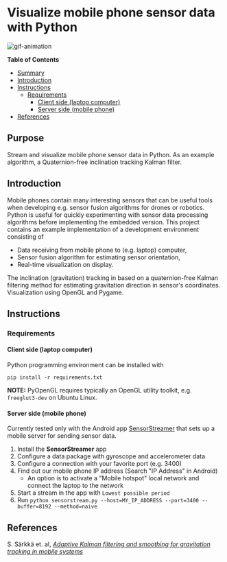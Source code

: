 # Visualize mobile phone sensor data with Python

![gif-animation](./images/animation.gif)

<!-- markdown-toc start - Don't edit this section. Run M-x markdown-toc-refresh-toc -->
**Table of Contents**

- [Summary](#summary)
- [Introduction](#introduction)
- [Instructions](#instructions)
    - [Requirements](#requirements)
        - [Client side (laptop computer)](#client-side-laptop-computer)
        - [Server side (mobile phone)](#server-side-mobile-phone)
- [References](#references)

<!-- markdown-toc end -->


## Purpose
Stream and visualize mobile phone sensor data in Python. As an example
algorithm, a Quaternion-free inclination tracking Kalman filter.

## Introduction

Mobile phones contain many interesting sensors that can be useful tools when
developing e.g. sensor fusion algorithms for drones or robotics. Python is
useful for quickly experimenting with sensor data processing algorithms before
implementing the embedded version. This project contains an example
implementation of a development environment consisting of

- Data receiving from mobile phone to (e.g. laptop) computer,
- Sensor fusion algorithm for estimating sensor orientation,
- Real-time visualization on display.

The inclination (gravitation) tracking in based on a quaternion-free Kalman
filtering method for estimating gravitation direction in sensor's coordinates.
Visualization using OpenGL and Pygame.

## Instructions

### Requirements

#### Client side (laptop computer)

Python programming environment can be installed with

``` shell
pip install -r requirements.txt
```

**NOTE:** PyOpenGL requires typically an OpenGL utility toolkit, e.g.
`freeglut3-dev` on Ubuntu Linux.

#### Server side (mobile phone)

Currently tested only with the Android app
[SensorStreamer](https://github.com/yaqwsx/SensorStreamer "SensorStreamer") that sets up a mobile server for sending sensor data.

1. Install the **SensorStreamer** app
2. Configure a data package with gyroscope and accelerometer data
3. Configure a connection with your favorite port (e.g. 3400)
4. Find out our mobile phone IP address (Search "IP Address" in Android)
   - An option is to activate a "Mobile hotspot" local network and connect
     the laptop to the network
5. Start a stream in the app with `Lowest possible period`
6. Run `python sensorstream.py --host=MY_IP_ADDRESS --port=3400 --buffer=8192
   --method=naive`
   
## References

S. Särkkä et. al, [_Adaptive Kalman filtering and smoothing for gravitation tracking in mobile systems_](https://ieeexplore.ieee.org/abstract/document/7346762)

